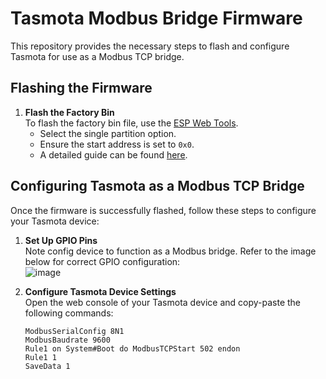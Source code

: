 # Tasmota Modbus Bridge Firmware

This repository provides the necessary steps to flash and configure Tasmota for use as a Modbus TCP bridge. 

## Flashing the Firmware

1. **Flash the Factory Bin**  
   To flash the factory bin file, use the [ESP Web Tools](https://esp.huhn.me).  
   - Select the single partition option.
   - Ensure the start address is set to `0x0`.
   - A detailed guide can be found [here](https://blog.spacehuhn.com/espwebtool).

## Configuring Tasmota as a Modbus TCP Bridge

Once the firmware is successfully flashed, follow these steps to configure your Tasmota device:

1. **Set Up GPIO Pins**  
   Note config device to function as a Modbus bridge. Refer to the image below for correct GPIO configuration:  
   ![image](https://github.com/user-attachments/assets/3c34e77a-ae0b-4214-97ac-918c0b1ebb5d)


2. **Configure Tasmota Device Settings**  
   Open the web console of your Tasmota device and copy-paste the following commands:

   ```shell
   ModbusSerialConfig 8N1
   ModbusBaudrate 9600
   Rule1 on System#Boot do ModbusTCPStart 502 endon
   Rule1 1
   SaveData 1
   ```
